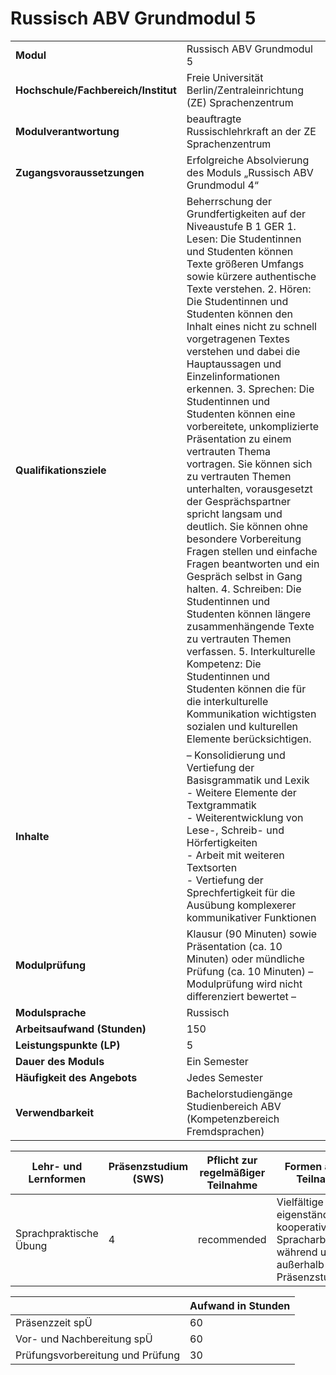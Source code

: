 # Russisch ABV Grundmodul 5
|                                    |   |
|------------------------------------|---|
|**Modul**                           | Russisch ABV Grundmodul 5 |
|**Hochschule/Fachbereich/Institut** | Freie Universität Berlin/Zentraleinrichtung (ZE) Sprachenzentrum |
|**Modulverantwortung**              | beauftragte Russischlehrkraft an der ZE Sprachenzentrum |
|**Zugangsvoraussetzungen**          | Erfolgreiche Absolvierung des Moduls „Russisch ABV Grundmodul 4“ |
|**Qualifikationsziele**             | Beherrschung der Grundfertigkeiten auf der Niveaustufe B 1 GER 1. Lesen: Die Studentinnen und Studenten können Texte größeren Umfangs sowie kürzere authentische Texte verstehen. 2. Hören: Die Studentinnen und Studenten können den Inhalt eines nicht zu schnell vorgetragenen Textes verstehen und dabei die Hauptaussagen und Einzelinformationen erkennen. 3. Sprechen: Die Studentinnen und Studenten können eine vorbereitete, unkomplizierte Präsentation zu einem vertrauten Thema vortragen. Sie können sich zu vertrauten Themen unterhalten, vorausgesetzt der Gesprächspartner spricht langsam und deutlich. Sie können ohne besondere Vorbereitung Fragen stellen und einfache Fragen beantworten und ein Gespräch selbst in Gang halten. 4. Schreiben: Die Studentinnen und Studenten können längere zusammenhängende Texte zu vertrauten Themen verfassen. 5. Interkulturelle Kompetenz: Die Studentinnen und Studenten können die für die interkulturelle Kommunikation wichtigsten sozialen und kulturellen Elemente berücksichtigen. |
|**Inhalte**                         | – Konsolidierung und Vertiefung der Basisgrammatik und Lexik<br>- Weitere Elemente der Textgrammatik<br>- Weiterentwicklung von Lese-, Schreib- und Hörfertigkeiten<br>- Arbeit mit weiteren Textsorten<br>- Vertiefung der Sprechfertigkeit für die Ausübung komplexerer kommunikativer Funktionen |
|**Modulprüfung**                    | Klausur (90 Minuten) sowie Präsentation (ca. 10 Minuten) oder mündliche Prüfung (ca. 10 Minuten) – Modulprüfung wird nicht differenziert bewertet – |
|**Modulsprache**                    | Russisch |
|**Arbeitsaufwand (Stunden)**        | 150 |
|**Leistungspunkte (LP)**            | 5 |
|**Dauer des Moduls**                | Ein Semester |
|**Häufigkeit des Angebots**         | Jedes Semester |
|**Verwendbarkeit**                  | Bachelorstudiengänge Studienbereich ABV (Kompetenzbereich<br>Fremdsprachen) |

| Lehr- und Lernformen | Präsenzstudium <br> (SWS) | Pflicht zur regelmäßiger Teilnahme | Formen aktiver Teilnahme |
| ---------------------|---------------------------|------------------------------------|------------------------- |
| Sprachpraktische Übung | 4                         | recommended                        | Vielfältige eigenständige und kooperative Spracharbeit während und außerhalb der Präsenzstudienzeit |

|   | Aufwand in Stunden |
| - |--------------------|
| Präsenzzeit spÜ                          | 60    |
| Vor- und Nachbereitung spÜ               | 60    |
| Prüfungsvorbereitung und Prüfung         | 30    |
